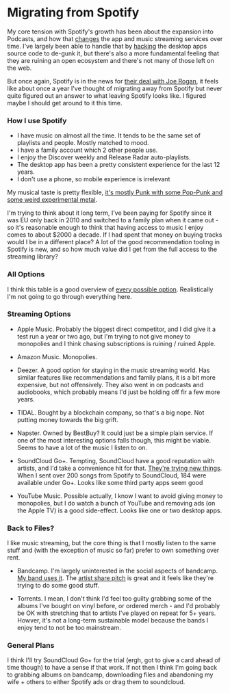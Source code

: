 # Migrating from Spotify

My core tension with Spotify's growth has been about the expansion into Podcasts, and how that [changes](https://twitter.com/search?q=from%3A%40orta%20spotify&src=typed_query) the app and music streaming services over time. I've largely been able to handle that by [hacking](https://github.com/khanhas/spicetify-cli) the desktop apps source code to de-gunk it, but there's also a more fundamental feeling that they are ruining an open ecosystem and there's not many of those left on the web. 

 But once again, Spotify is in the news for [their deal with Joe Rogan](https://www.theverge.com/2022/2/3/22915456/spotify-ceo-joe-rogan-daniel-ek-town-hall-speech-platform-podcast), it feels like about once a year I've thought of migrating away from Spotify but never quite figured out an answer to what leaving Spotify looks like.  I figured maybe I should get around to it this time.

### How I use Spotify

- I have music on almost all the time. It tends to be the same set of playlists and people. Mostly matched to mood.
- I have a family account which 2 other people use.
- I enjoy the Discover weekly and Release Radar auto-playlists.
- The desktop app has been a pretty consistent experience for the last 12 years.
- I don't use a phone, so mobile experience is irrelevant

My musical taste is pretty flexible, [it's mostly Punk with some Pop-Punk and some weird experimental metal](https://open.spotify.com/playlist/00vgjOug9CRCcrOBVTIK6o?si=3a018112727a4195).

I'm trying to think about it long term, I've been paying for Spotify since it was EU only back in 2010 and switched to a family plan when it came out - so it's reasonable enough to think that having access to music I enjoy comes to about $2000 a decade. If I had spent that money on buying tracks would I be in a different place? A lot of the good recommendation tooling in Spotify is new, and so how much value did I get from the full access to the streaming library?

### All Options

I think this table is a good overview of [every possible option](https://soundiiz.com/features). Realistically I'm not going to go through everything here.

### Streaming Options

- Apple Music. Probably the biggest direct competitor, and I did give it a test run a year or two ago, but I'm trying to not give money to monopolies and I think chasing subscriptions is ruining / ruined Apple.

- Amazon Music. Monopolies.

- Deezer. A good option for staying in the music streaming world. Has similar features like recommendations and family plans, it is a bit more expensive, but not offensively. They also went in on podcasts and audiobooks, which probably means I'd just be holding off fir a few more years.

- TIDAL. Bought by a blockchain company, so that's a big nope. Not putting money towards the big grift.

- Napster. Owned by BestBuy? It could just be a simple plain service. If one of the most interesting options falls though, this might be viable. Seems to have a lot of the music I listen to on.

- SoundCloud Go+. Tempting, SoundCloud have a good reputation with artists, and I'd take a convenience hit for that. [They're trying new things](https://www.theverge.com/2021/3/2/22309090/soundcloud-artist-stream-pay-listener-fan-royalties). When I sent over 200 songs from Spotify to SoundCloud, 184 were available under Go+. Looks like some third party apps seem good

- YouTube Music. Possible actually, I know I want to avoid giving money to monopolies, but I do watch a bunch of YouTube and removing ads (on the Apple TV) is a good side-effect. Looks like one or two desktop apps.

### Back to Files?

I like music streaming, but the core thing is that I mostly listen to the same stuff and (with the exception of music so far) prefer to own something over rent. 

- Bandcamp. I'm largely uninterested in the social aspects of bandcamp. [My band uses it](https://kieronononon.bandcamp.com). The [artist share pitch](https://bandcamp.com/about) is great and it feels like they're trying to do some good stuff.

- Torrents. I mean, I don't think I'd feel too guilty grabbing some of the albums I've bought on vinyl before, or ordered merch - and I'd probably be OK with stretching that to artists I've played on repeat for 5+ years. Howver, it's not a long-term sustainable model because the bands I enjoy tend to not be too mainstream. 

### General Plans

I think I'll try SoundCloud Go+ for the trial (ergh, got to give a card ahead of time though) to have a sense if that work. 
If not then I think I'm going back to grabbing albums on bandcamp, downloading files and abandoning my wife + others to either Spotify ads or drag them to soundcloud.